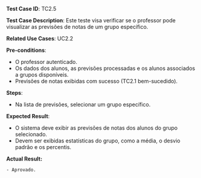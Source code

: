 **Test Case ID**: TC2.5

**Test Case Description**: Este teste visa verificar se o professor pode visualizar as previsões de notas de um grupo específico.

**Related Use Cases**: UC2.2

**Pre-conditions**:
- O professor autenticado.
- Os dados dos alunos, as previsões processadas e os alunos associados a grupos disponíveis.
- Previsões de notas exibidas com sucesso (TC2.1 bem-sucedido).

**Steps**:
- Na lista de previsões, selecionar um grupo específico.

**Expected Result**:
- O sistema deve exibir as previsões de notas dos alunos do grupo selecionado.
- Devem ser exibidas estatísticas do grupo, como a média, o desvio padrão e os percentis.

**Actual Result:**

    - Aprovado.